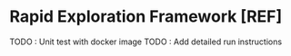# Rapid Exploration Framework [REF]

TODO : Unit test with docker image
TODO : Add detailed run instructions


